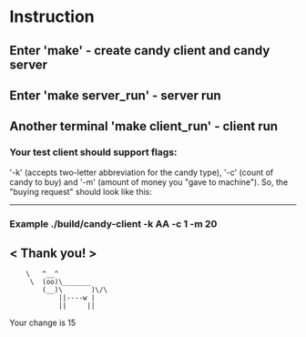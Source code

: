 # Instruction
## Enter 'make' - create candy client and candy server
## Enter 'make server_run' - server run
## Another terminal 'make client_run' - client run
### Your test client should support flags:
'-k' (accepts two-letter abbreviation for the candy type),
'-c' (count of candy to buy) and
'-m' (amount of money you "gave to machine").
So, the "buying request" should look like this:
 ____________
### Example ./build/candy-client -k AA -c 1 -m 20

< Thank you! >
------------
        \   ^__^
         \  (oo)\_______
            (__)\       )\/\
                ||----w |
                ||     ||
Your change is 15